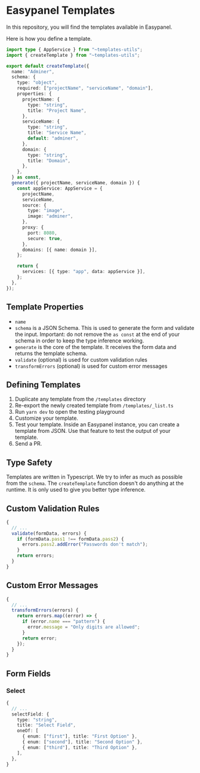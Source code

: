 # Easypanel Templates

In this repository, you will find the templates available in Easypanel.

Here is how you define a template.

```ts
import type { AppService } from "~templates-utils";
import { createTemplate } from "~templates-utils";

export default createTemplate({
  name: "Adminer",
  schema: {
    type: "object",
    required: ["projectName", "serviceName", "domain"],
    properties: {
      projectName: {
        type: "string",
        title: "Project Name",
      },
      serviceName: {
        type: "string",
        title: "Service Name",
        default: "adminer",
      },
      domain: {
        type: "string",
        title: "Domain",
      },
    },
  } as const,
  generate({ projectName, serviceName, domain }) {
    const appService: AppService = {
      projectName,
      serviceName,
      source: {
        type: "image",
        image: "adminer",
      },
      proxy: {
        port: 8080,
        secure: true,
      },
      domains: [{ name: domain }],
    };

    return {
      services: [{ type: "app", data: appService }],
    };
  },
});
```

## Template Properties

- `name`
- `schema` is a JSON Schema. This is used to generate the form and validate the input. Important: do not remove the `as const` at the end of your schema in order to keep the type inference working.
- `generate` is the core of the template. It receives the form data and returns the template schema.
- `validate` (optional) is used for custom validation rules
- `transformErrors` (optional) is used for custom error messages

## Defining Templates

1. Duplicate any template from the `/templates` directory
2. Re-export the newly created template from `/templates/_list.ts`
3. Run `yarn dev` to open the testing playground
4. Customize your template.
5. Test your template. Inside an Easypanel instance, you can create a template from JSON. Use that feature to test the output of your template.
6. Send a PR.

## Type Safety

Templates are written in Typescript. We try to infer as much as possible from the `schema`. The `createTemplate` function doesn't do anything at the runtime. It is only used to give you better type inference.

## Custom Validation Rules

```ts
{
  // ...
  validate(formData, errors) {
    if (formData.pass1 !== formData.pass2) {
      errors.pass2.addError("Passwords don't match");
    }
    return errors;
  }
}
```

## Custom Error Messages

```ts
{
  // ...
  transformErrors(errors) {
    return errors.map((error) => {
      if (error.name === "pattern") {
        error.message = "Only digits are allowed";
      }
      return error;
    });
  }
}
```

## Form Fields

### Select

```ts
{
  // ...
  selectField: {
    type: "string",
    title: "Select Field",
    oneOf: [
      { enum: ["first"], title: "First Option" },
      { enum: ["second"], title: "Second Option" },
      { enum: ["third"], title: "Third Option" },
    ],
  },
}
```
